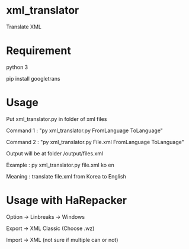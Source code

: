 # xml_translator
 Translate XML
 
# Requirement
 python 3
 
 pip install googletrans
 
# Usage
Put xml_translator.py in folder of xml files


Command 1 : "py xml_translator.py FromLanguage ToLanguage"

Command 2 : "py xml_translator.py File.xml FromLanguage ToLanguage"


Output will be at folder /output/files.xml

Example : py xml_translator.py file.xml ko en

Meaning : translate file.xml from Korea to English


# Usage with HaRepacker
 Option -> Linbreaks -> Windows
 
 Export -> XML Classic (Choose .wz)
 
 Import -> XML (not sure if multiple can or not)
 
